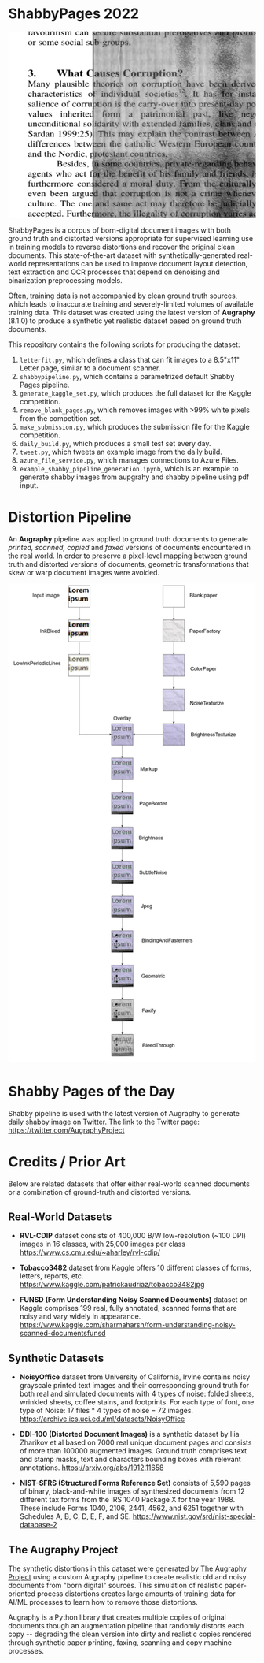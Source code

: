 # ShabbyPages 2022

<p align="center">
    <img src="images/Article_Hero_Picture_Shadow.png?raw=true" title="Shabby Pages Logo">
</p>

ShabbyPages is a corpus of born-digital document images with both ground truth and distorted versions appropriate for supervised learning use in training models to reverse distortions and recover the original clean documents. This state-of-the-art dataset with synthetically-generated real-world representations can be used to improve document layout detection, text extraction and OCR processes that depend on denoising and binarization preprocessing models.

Often, training data is not accompanied by clean ground truth sources, which leads to inaccurate training and severely-limited volumes of available training data.  This dataset was created using the latest version of **Augraphy** (8.1.0) to produce a synthetic yet realistic dataset based on ground truth documents.

This repository contains the following scripts for producing the dataset:

1. `letterfit.py`, which defines a class that can fit images to a 8.5"x11" Letter page, similar to a document scanner.
2. `shabbypipeline.py`, which contains a parametrized default Shabby Pages pipeline.
3. `generate_kaggle_set.py`, which produces the full dataset for the Kaggle competition.
4. `remove_blank_pages.py`, which removes images with >99% white pixels from the competition set.
5. `make_submission.py`, which produces the submission file for the Kaggle competition.
6. `daily_build.py`, which produces a small test set every day.
7. `tweet.py`, which tweets an example image from the daily build.
8. `azure_file_service.py`, which manages connections to Azure Files.
9. `example_shabby_pipeline_generation.ipynb`, which is an example to generate shabby images from aupgrahy and shabby pipeline using pdf input.

# Distortion Pipeline

An **Augraphy** pipeline was applied to ground truth documents to generate _printed, scanned, copied_ and _faxed_ versions of documents encountered in the real world.  In order to preserve a pixel-level mapping between ground truth and distorted versions of documents, geometric transformations that skew or warp document images were avoided.

<p align="center">
    <img src="images/Shabby_Pipeline_Visualization.png?raw=true" title="Shabby Pipeline Visualization">
</p>


# Shabby Pages of the Day
Shabby pipeline is used with the latest version of Augraphy to generate daily shabby image on Twitter. The link to the Twitter page:
https://twitter.com/AugraphyProject


# Credits / Prior Art
Below are related datasets that offer either real-world scanned documents or a combination of ground-truth and distorted versions.


## Real-World Datasets

* **RVL-CDIP** dataset consists of 400,000 B/W low-resolution (~100 DPI) images in 16 classes, with 25,000 images per class
https://www.cs.cmu.edu/~aharley/rvl-cdip/

* **Tobacco3482** dataset from Kaggle offers 10 different classes of forms, letters, reports, etc.
https://www.kaggle.com/patrickaudriaz/tobacco3482jpg

* **FUNSD (Form Understanding Noisy Scanned Documents)** dataset on Kaggle comprises 199 real, fully annotated, scanned forms that are noisy and vary widely in appearance.
https://www.kaggle.com/sharmaharsh/form-understanding-noisy-scanned-documentsfunsd


## Synthetic Datasets

* **NoisyOffice** dataset from University of California, Irvine contains noisy grayscale printed text images and their corresponding ground truth for both real and simulated documents with 4 types of noise: folded sheets, wrinkled sheets, coffee stains, and footprints.  For each type of font, one type of Noise: 17 files * 4 types of noise = 72 images.
https://archive.ics.uci.edu/ml/datasets/NoisyOffice

* **DDI-100 (Distorted Document Images)** is a synthetic dataset by Ilia Zharikov et al based on 7000 real unique document pages and consists of more than 100000 augmented images. Ground truth comprises text and stamp masks, text and characters bounding boxes with relevant annotations.
https://arxiv.org/abs/1912.11658

* **NIST-SFRS (Structured Forms Reference Set)** consists of 5,590 pages of binary, black-and-white images of synthesized documents from 12 different tax forms from the IRS 1040 Package X for the year 1988. These include Forms 1040, 2106, 2441, 4562, and 6251 together with Schedules A, B, C, D, E, F, and SE.
https://www.nist.gov/srd/nist-special-database-2


## The Augraphy Project
The synthetic distortions in this dataset were generated by [The Augraphy Project](https://github.com/sparkfish/augraphy) using a custom Augraphy pipeline to create realistic old and noisy documents from "born digital" sources.  This simulation of realistic paper-oriented process distortions creates large amounts of training data for AI/ML processes to learn how to remove those distortions.

Augraphy is a Python library that creates multiple copies of original documents though an augmentation pipeline that randomly distorts each copy -- degrading the clean version into dirty and realistic copies rendered through synthetic paper printing, faxing, scanning and copy machine processes.
